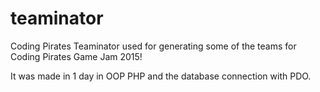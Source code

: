 # teaminator
Coding Pirates Teaminator used for generating some of the teams for Coding Pirates Game Jam 2015!

It was made in 1 day in OOP PHP and the database connection with PDO.
